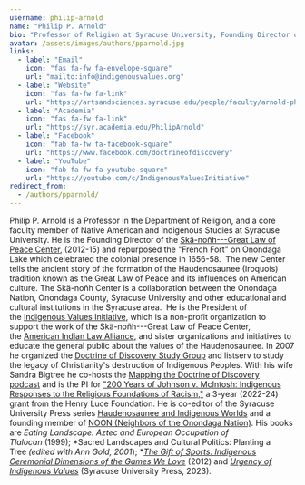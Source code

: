 ```yaml
---
username: philip-arnold
name: "Philip P. Arnold"
bio: "Professor of Religion at Syracuse University, Founding Director of the Skä·noñh—Great Law of Peace Center, and President of Indigenous Values Initiative."
avatar: /assets/images/authors/pparnold.jpg
links:
  - label: "Email"
    icon: "fas fa-fw fa-envelope-square"
    url: "mailto:info@indigenousvalues.org"
  - label: "Website"
    icon: "fas fa-fw fa-link"
    url: "https://artsandsciences.syracuse.edu/people/faculty/arnold-philip-p/"
  - label: "Academia"
    icon: "fas fa-fw fa-link"
    url: "https://syr.academia.edu/PhilipArnold"  
  - label: "Facebook"
    icon: "fab fa-fw fa-facebook-square"
    url: "https://www.facebook.com/doctrineofdiscovery"
  - label: "YouTube"
    icon: "fab fa-fw fa-youtube-square"
    url: "https://youtube.com/c/IndigenousValuesInitiative"
redirect_from:
  - /authors/pparnold/
---
```

Philip P. Arnold is a Professor in the Department of Religion, and a core faculty member of Native American and Indigenous Studies at Syracuse University. He is the Founding Director of the [Skä-noñh---Great Law of Peace Center](http://www.skanonhcenter.org/ "http://www.skanonhcenter.org/"), (2012-15) and repurposed the "French Fort" on Onondaga Lake which celebrated the colonial presence in 1656-58.  The new Center tells the ancient story of the formation of the Haudenosaunee (Iroquois) tradition known as the Great Law of Peace and its influences on American culture. The Skä-noñh Center is a collaboration between the Onondaga Nation, Onondaga County, Syracuse University and other educational and cultural institutions in the Syracuse area.  He is the President of the [Indigenous Values Initiative](http://www.indigenousvalues.org/ "http://www.indigenousvalues.org/"), which is a non-profit organization to support the work of the Skä-noñh---Great Law of Peace Center, the [American Indian Law Alliance](https://aila.ngo/ "https://aila.ngo/"), and sister organizations and initiatives to educate the general public about the values of the Haudenosaunee. In 2007 he organized the [Doctrine of Discovery Study Group](http://www.doctrineofdiscovery.org/ "http://www.doctrineofdiscovery.org/") and listserv to study the legacy of Christianity's destruction of Indigenous Peoples. With his wife Sandra Bigtree he co-hosts the [Mapping the Doctrine of Discovery podcast](https://podcast.doctrineofdiscovery.org/ "https://podcast.doctrineofdiscovery.org/") and is the PI for ["200 Years of Johnson v. McIntosh: Indigenous Responses to the Religious Foundations of Racism,"](https://www.hluce.org/grants/?programs=4&years=314&sort=newest&date_day=&date_month=&date_year=&keyword= "https://www.hluce.org/grants/?programs=4&years=314&sort=newest&date_day=&date_month=&date_year=&keyword=") a 3-year (2022-24) grant from the Henry Luce Foundation. He is co-editor of the Syracuse University Press series [Haudenosaunee and Indigenous Worlds](https://press.syr.edu/haudenosaunee/ "https://press.syr.edu/haudenosaunee/") and a founding member of [NOON (Neighbors of the Onondaga Nation)](http://www.peacecouncil.net/NOON/index.html "http://www.peacecouncil.net/NOON/index.html"). His books are *Eating Landscape: Aztec and European Occupation of Tlalocan* (1999); *Sacred Landscapes and Cultural Politics: Planting a Tree *(edited with Ann Gold, 2001*); *[*The Gift of Sports: Indigenous Ceremonial Dimensions of the Games We Love*](https://titles.cognella.com/the-gift-of-sports-9781621310471.html "https://titles.cognella.com/the-gift-of-sports-9781621310471.html") (2012) and [*Urgency of Indigenous Values*](https://press.syr.edu/supressbooks/5835/urgency-of-indigenous-values-the/ "https://press.syr.edu/supressbooks/5835/urgency-of-indigenous-values-the/") (Syracuse University Press, 2023).